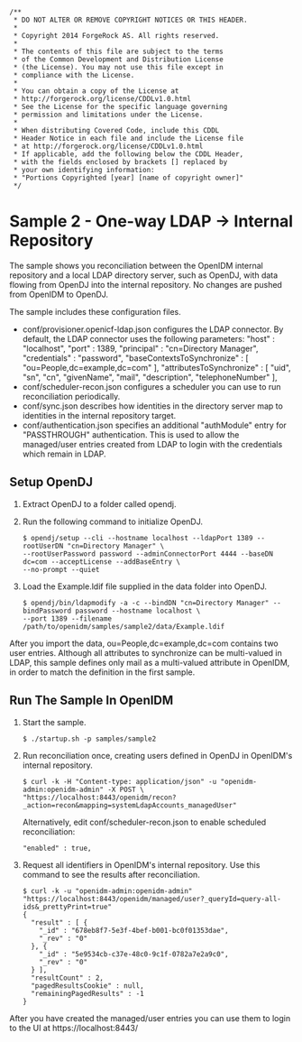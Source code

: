     /**
     * DO NOT ALTER OR REMOVE COPYRIGHT NOTICES OR THIS HEADER.
     *
     * Copyright 2014 ForgeRock AS. All rights reserved.
     *
     * The contents of this file are subject to the terms
     * of the Common Development and Distribution License
     * (the License). You may not use this file except in
     * compliance with the License.
     *
     * You can obtain a copy of the License at
     * http://forgerock.org/license/CDDLv1.0.html
     * See the License for the specific language governing
     * permission and limitations under the License.
     *
     * When distributing Covered Code, include this CDDL
     * Header Notice in each file and include the License file
     * at http://forgerock.org/license/CDDLv1.0.html
     * If applicable, add the following below the CDDL Header,
     * with the fields enclosed by brackets [] replaced by
     * your own identifying information:
     * "Portions Copyrighted [year] [name of copyright owner]"
     */

Sample 2 - One-way LDAP -> Internal Repository
==============================================

The sample shows you reconciliation between the OpenIDM internal repository
and a local LDAP directory server, such as OpenDJ, with data flowing from
OpenDJ into the internal repository. No changes are pushed from OpenIDM
to OpenDJ.

The sample includes these configuration files.

*   conf/provisioner.openicf-ldap.json configures the LDAP connector.
    By default, the LDAP connector uses the following parameters:
    "host" : "localhost",
    "port" : 1389,
    "principal" : "cn=Directory Manager",
    "credentials" : "password",
    "baseContextsToSynchronize" : [ "ou=People,dc=example,dc=com" ],
    "attributesToSynchronize" : [ "uid", "sn", "cn", "givenName", "mail", "description", "telephoneNumber" ],
*   conf/scheduler-recon.json configures a scheduler you can use to run
    reconciliation periodically.
*   conf/sync.json describes how identities in the directory server map to
    identities in the internal repository target.
*   conf/authentication.json specifies an additional "authModule" entry for "PASSTHROUGH"
    authentication. This is used to allow the managed/user entries created from LDAP to
    login with the credentials which remain in LDAP.

Setup OpenDJ
------------

1.  Extract OpenDJ to a folder called opendj.

2.  Run the following command to initialize OpenDJ.

        $ opendj/setup --cli --hostname localhost --ldapPort 1389 --rootUserDN "cn=Directory Manager" \
        --rootUserPassword password --adminConnectorPort 4444 --baseDN dc=com --acceptLicense --addBaseEntry \
        --no-prompt --quiet

3.  Load the Example.ldif file supplied in the data folder into OpenDJ.

        $ opendj/bin/ldapmodify -a -c --bindDN "cn=Directory Manager" --bindPassword password --hostname localhost \
        --port 1389 --filename /path/to/openidm/samples/sample2/data/Example.ldif

After you import the data, ou=People,dc=example,dc=com contains two user entries. Although all attributes to synchronize
can be multi-valued in LDAP, this sample defines only mail as a multi-valued attribute in OpenIDM, in order to match
the definition in the first sample.

Run The Sample In OpenIDM
-------------------------

1.  Start the sample.

        $ ./startup.sh -p samples/sample2

2.  Run reconciliation once, creating users defined in OpenDJ in OpenIDM's internal repository.

        $ curl -k -H "Content-type: application/json" -u "openidm-admin:openidm-admin" -X POST \
        "https://localhost:8443/openidm/recon?_action=recon&mapping=systemLdapAccounts_managedUser"

    Alternatively, edit conf/scheduler-recon.json to enable scheduled
    reconciliation:

        "enabled" : true,

3.  Request all identifiers in OpenIDM's internal repository. Use this command to see the results after reconciliation.

        $ curl -k -u "openidm-admin:openidm-admin" "https://localhost:8443/openidm/managed/user?_queryId=query-all-ids&_prettyPrint=true"
        {
          "result" : [ {
            "_id" : "678eb8f7-5e3f-4bef-b001-bc0f01353dae",
            "_rev" : "0"
          }, {
            "_id" : "5e9534cb-c37e-48c0-9c1f-0782a7e2a9c0",
            "_rev" : "0"
          } ],
          "resultCount" : 2,
          "pagedResultsCookie" : null,
          "remainingPagedResults" : -1
        }

After you have created the managed/user entries you can use them to login to the UI at https://localhost:8443/
